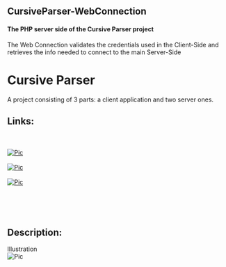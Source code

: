 ## CursiveParser-WebConnection

#### The PHP server side of the Cursive Parser project


The Web Connection validates the credentials used in the Client-Side and retrieves the info needed to connect to the main Server-Side
##



# Cursive Parser

A project consisting of 3 parts: a client application and two server ones. 

## Links:
<br><br>
[![Pic](https://imgur.com/RDkIOuU.png)](https://github.com/LucianuSebi/CursiveParser-ServerSide)
<br><br>
[![Pic](https://imgur.com/7rEwc2X.png)](https://github.com/denisdenis05/CursiveParser-ClientSide)
<br><br>
[![Pic](https://imgur.com/2vKNQCr.png)](https://github.com/LucianuSebi/CursiveParser-WebConnection)
<br><br>

<br><br>

## Description:

Illustration<br>
![Pic](https://imgur.com/1mwkWjo.png)
